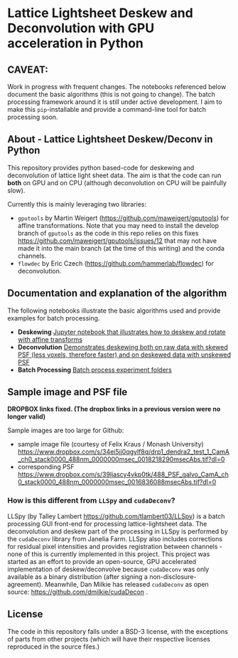# Lattice Lightsheet Deskew and Deconvolution with GPU acceleration in Python

## CAVEAT: 

Work in progress with frequent changes. The notebooks referenced below document the basic algorithms 
(this is not going to change). The batch processing framework around it is still under active development.
I aim to make this `pip`-installable and provide a command-line tool for batch processing soon. 

## About - Lattice Lightsheet Deskew/Deconv in Python

This repository provides python based-code for deskewing and deconvolution of lattice light sheet data.
The aim is that the code can run **both** on GPU and on CPU (although deconvolution on CPU will be painfully slow). 

Currently this is mainly leveraging two libraries:

* `gputools` by Martin Weigert (https://github.com/maweigert/gputools) for affine transformations. Note that you may need to install the develop branch of `gputools` as the code in this repo relies on this fixes https://github.com/maweigert/gputools/issues/12 that may not have made it into the main branch (at the time of this writing) and the conda channels.
* `flowdec` by Eric Czech (https://github.com/hammerlab/flowdec) for deconvolution.


## Documentation and explanation of the algorithm 

The following notebooks illustrate the basic algorithms used and provide examples for batch processing.

* **Deskewing** [Jupyter notebook that illustrates how to deskew and rotate with affine transforms](./Python/00_Lattice_Light_Sheet_Deskew.ipynb)
* **Deconvolution** [Demonstrates deskewing both on raw data with skewed PSF (less voxels, therefore faster) and on deskewed data with unskewed PSF](./Python/01_Lattice_Light_Sheet_Deconvolution.ipynb)
* **Batch Processing** [Batch process experiment folders](./Python/02_Batch_Process.ipynb) 

## Sample image and PSF file

**DROPBOX links fixed. (The dropbox links in a previous version were no longer valid)**

Sample images are too large for Github:
* sample image file (courtesy of Felix Kraus / Monash University)  
https://www.dropbox.com/s/34ei5jj0qgylf8q/drp1_dendra2_test_1_CamA_ch0_stack0000_488nm_0000000msec_0018218290msecAbs.tif?dl=0
* corresponding PSF
https://www.dropbox.com/s/39ljascy4vkp0tk/488_PSF_galvo_CamA_ch0_stack0000_488nm_0000000msec_0016836088msecAbs.tif?dl=0

### How is this different from `LLSpy` and `cudaDeconv`?

LLSpy (by Talley Lambert https://github.com/tlambert03/LLSpy) is a batch processing GUI front-end for processing lattice-lightsheet data.
The deconvolution and deskew part of the processing in LLSpy is performed by the `cudaDeconv` library from Janelia Farm.
LLSpy also includes corrections for residual pixel intensities and provides registration between channels - none of this
is currently implemented in this project.
This project was started as an effort to provide an open-source, GPU accelerated implementation of deskew/deconvolve
 because `cudaDeconv` was only available as a binary distribution (after signing a non-disclosure-agreement). Meanwhile,
 Dan Milkie has released `cudaDeconv` as open source: https://github.com/dmilkie/cudaDecon .  
  

## License

The code in this repository falls under a BSD-3 license, with the exceptions of parts from other projects (which will
have their respective licenses reproduced in the source files.)